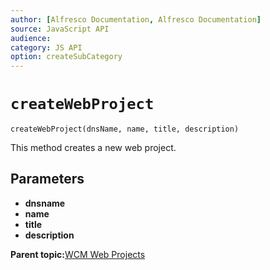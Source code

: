 ```yaml
---
author: [Alfresco Documentation, Alfresco Documentation]
source: JavaScript API
audience: 
category: JS API
option: createSubCategory
---
```


# ``createWebProject``

``createWebProject(dnsName, name, title, description)``

This method creates a new web project.

## Parameters

-   **dnsname**
-   **name**
-   **title**
-   **description**

**Parent topic:**[WCM Web Projects](../references/API-JS-WCM-Web-Projects.md)

